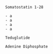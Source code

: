 ```molecule
Somatostatin 1-28
```

```col
- a
- a
- a
- a
```

```molecule
Teduglutide
```

```molecule
Adenine Diphosphate
```